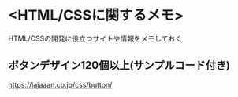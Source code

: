 # <HTML/CSSに関するメモ>  

HTML/CSSの開発に役立つサイトや情報をメモしておく

## ボタンデザイン120個以上(サンプルコード付き)  
https://jajaaan.co.jp/css/button/
